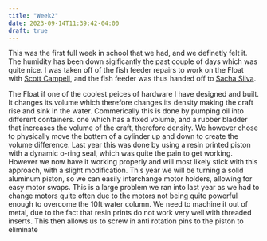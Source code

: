 ```yaml
---
title: "Week2"
date: 2023-09-14T11:39:42-04:00
draft: true
---
```


This was the first full week in school that we had, and we definetly felt it. The humidity has been down sigificantly the past couple of days which was quite nice. I was taken off of the fish feeder repairs to work on the Float with [Scott Campell](https://josephscottcampbell.com/), and the fish feeder was thus handed off to [Sacha Silva](https://sachasilvia.wordpress.com/).

The Float if one of the coolest peices of hardware I have designed and built. It changes its volume which therefore changes its density making the craft rise and sink in the water. Commerically this is done by pumping oil into different containers. one which has a fixed volume, and a rubber bladder that increases the volume of the craft, therefore density. We however chose to physically move the bottem of a cylinder up and down to create the volume difference. Last year this was done by using a resin printed piston with a dynamic o-ring seal, which was quite the pain to get working. However we now have it working properly and will most likely stick with this approach, with a slight modification. This year we will be turning a solid aluminum piston, so we can easily interchange motor holders, allowing for easy motor swaps. This is a large problem we ran into last year as we had to change motors quite often due to the motors not being quite powerful enough to overcome the 10ft water column. We need to machine it out of metal, due to the fact that resin prints do not work very well with threaded inserts. This then allows us to screw in anti rotation pins to the piston to eliminate 